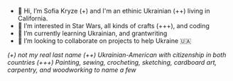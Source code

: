 - 👋 Hi, I’m Sofia Kryze (+) and I'm an ethinic Ukrainian (++) living in California. 
- 👀 I’m interested in Star Wars, all kinds of crafts (+++), and coding
- 🌱 I’m currently learning Ukrainian, and grantwriting
- 💞️ I’m looking to collaborate on projects to help Ukraine 🇺🇦 

*(+) not my real last name
(++) Ukrainian-American with citizenship in both countries
(+++) Painting, sewing, crocheting, sketching, cardboard art, carpentry, and woodworking to name a few*


<!---
SofiaTheWonder/SofiaTheWonder is a ✨ special ✨ repository because its `README.md` (this file) appears on your GitHub profile.
You can click the Preview link to take a look at your changes.
--->
